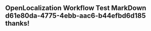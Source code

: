 <properties
ms.topic="hero-topic"
ms.test1="hero-topic"
ms.test2="test"/>

## OpenLocalization Workflow Test MarkDown d61e80da-4775-4ebb-aac6-b44efbd6d185 thanks!
